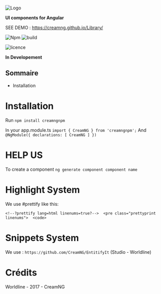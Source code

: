 ![Logo](https://creamng.github.io/Library/assets/img/creamNG-logo.svg)

**UI components for Angular**

SEE DEMO : https://creamng.github.io/Library/

![Npm](https://camo.githubusercontent.com/3cb4eb3c991f38eddc8092d7d9c8c5b5d8888a33/68747470733a2f2f62616467652e667572792e696f2f6a732f253430616e67756c6172253246636f72652e737667)
![build](https://camo.githubusercontent.com/8d227cc53b74107a9721d592157e02723beb43a9/68747470733a2f2f7472617669732d63692e6f72672f616e67756c61722f616e67756c61722e7376673f6272616e63683d6d6173746572)

![licence](https://camo.githubusercontent.com/3ccf4c50a1576b0dd30b286717451fa56b783512/68747470733a2f2f696d672e736869656c64732e696f2f62616467652f4c6963656e73652d4d49542d79656c6c6f772e737667)

**In Developement**

## Sommaire
- Installation


Installation
=====================

Run
`npm install creamngnpm` 

In your app.module.ts
`import { CreamNG } from 'creamngnpm';`
And
`@NgModule({
  declarations: [
    CreamNG
   ]
  })`

HELP US
=====================

To create a component
`ng generate component component name` 


Highlight System
=====================

We use #prettify
like this:

`<!--?prettify lang=html linenums=true?--> 
    <pre class="prettyprint linenums"> 
      <code>`

Snippets System
=====================

We use :
`https://github.com/CreamNG/EntitifyIt` (Studio - Worldline)

 
Crédits
=====================

Worldline - 2017 - CreamNG 


